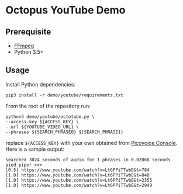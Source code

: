 # Octopus YouTube Demo

## Prerequisite

- [FFmpeg](https://www.ffmpeg.org/)
- Python 3.5+

## Usage

Install Python dependencies:

```console
pip3 install -r demo/youtube/requirements.txt
```

From the root of the repository run:

```console
python3 demo/youtube/octotube.py \
--access-key ${ACCESS_KEY} \
--url ${YOUTUBE_VIDEO_URL} \
--phrases ${SEARCH_PHRASE0} ${SEARCH_PHRASE1}
```

replace `${ACCESS_KEY}` with your own obtained from [Picovoice Console](https://console.picovoice.ai/). Here
is a sample output:

```console
searched 3024 seconds of audio for 1 phrases in 0.02068 seconds
pied piper >>>
[0.5] https://www.youtube.com/watch?v=Lt6PPiTTwbE&t=784
[1.0] https://www.youtube.com/watch?v=Lt6PPiTTwbE&t=840
[1.0] https://www.youtube.com/watch?v=Lt6PPiTTwbE&t=2355
[1.0] https://www.youtube.com/watch?v=Lt6PPiTTwbE&t=2940
```
